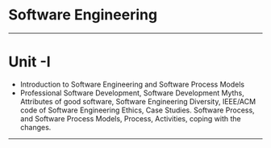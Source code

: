 # Software Engineering  
---

# Unit -I  
- Introduction to Software Engineering and Software Process Models  
- Professional Software Development, Software Development Myths, Attributes of good software, Software Engineering Diversity, IEEE/ACM code of Software Engineering Ethics, Case Studies. Software Process, and Software Process Models, Process, Activities, coping with the changes.   

---

